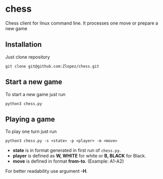 # chess
Chess client for linux command line. It processes one move or prepare a new game

## Installation
Just clone repository

`git clone git@github.com:Zlopez/chess.git`

## Start a new game
To start a new game just run

`python3 chess.py`

## Playing a game
To play one turn just run

`python3 chess.py -s <state> -p <player> -m <move>`

- **state** is in format generated in first run of `chess.py`.
- **player** is defined as **W, WHITE** for white or **B, BLACK** for Black.
- **move** is defined in format **from-to**. (Example: A1-A2)

For better readability use argument **-H**.
